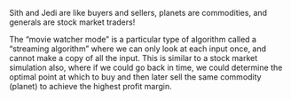 Sith and Jedi are like buyers and sellers, planets are commodities, and generals are stock market traders!

The “movie watcher mode” is a particular type of algorithm called a “streaming algorithm” where we can only look at each input once, and cannot make a copy of all the input. This is similar to a stock market simulation also, where if we could go back in time, we could determine the optimal point at which to buy and then later sell the same commodity (planet) to achieve the highest profit margin.
